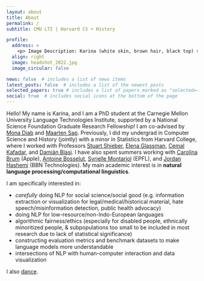```yaml
---
layout: about
title: About
permalink: /
subtitle: CMU LTI | Harvard CS + History

profile:
  address: >
    <p> Image Description: Karina (white skin, brown hair, black top) smiling at the camera outside. Picture credits: Oriana Li Halevy, 2022. </p>
  align: right
  image: headshot_2022.jpg
  image_circular: false  

news: false  # includes a list of news items
latest_posts: false  # includes a list of the newest posts
selected_papers: true # includes a list of papers marked as "selected={true}"
social: true  # includes social icons at the bottom of the page
---
```


Hello! My name is Karina, and I am a PhD student at the Carnegie Mellon University Language Technologies Institute, supported by a National Science Foundation Graduate Research Fellowship! I am co-advised by [Mona Diab](https://www.lti.cs.cmu.edu/people/faculty/diab-mona.html) and [Maarten Sap](https://maartensap.com/). Previously, I did my undergrad in Computer Science and History (jointly) with a minor in Statistics from Harvard College, where I worked with Professors [Stuart Shieber](https://www.eecs.harvard.edu/shieber/), [Elena Glassman](https://glassmanlab.seas.harvard.edu/glassman.html), [Cemal Kafadar](https://history.fas.harvard.edu/people/cemal-kafadar), and [Damián Blasi](https://www.damianblasi.org/). I have also spent summers working with [Carolina Brum](https://www.carolinabrum.com/) (Apple), [Antoine Bosselut](https://atcbosselut.github.io/), [Syrielle Montariol](https://smontariol.github.io/) (EPFL), and [Jordan Hashemi](https://scholar.google.com/citations?user=GIMzJq4AAAAJ&hl=en) (BBN Technologies). My main academic interest is in **natural language processing/computational linguistics**.

I am specifically interested in:  
- *carefully* doing NLP for social science/social good (e.g. information extraction or visualization for legal/medical/historical material, hate speech/misinformation detection, public health advocacy)  
- doing NLP for low-resource/non-Indo-European languages
- algorithmic fairness/ethics (especially for disabled people, ethnically minoritized people, & subpopulations too small to be included in most research due to lack of statistical significance)  
- constructing evaluation metrics and benchmark datasets to make language models more understandable
- intersections of NLP with human-computer interaction and data visualization

I also [dance](/dance).

